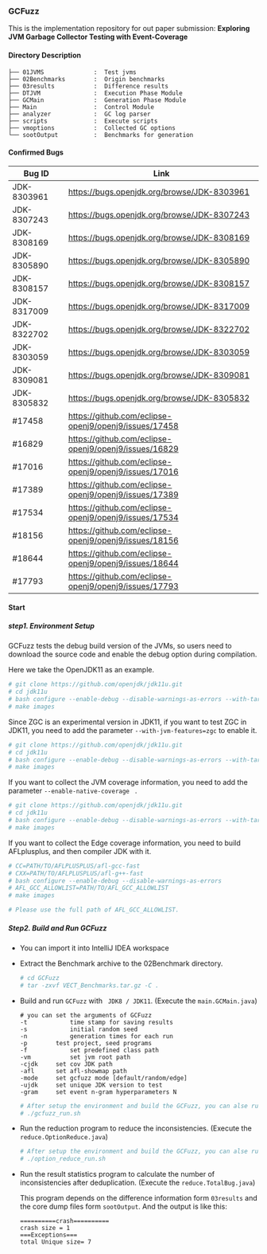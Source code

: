 ### GCFuzz

This is the implementation repository for out paper submission: **Exploring JVM Garbage Collector Testing with Event-Coverage**

#### Directory Description

```
├── 01JVMS				:  Test jvms
├── 02Benchmarks		:  Origin benchmarks
├── 03results			:  Difference results
├── DTJVM				:  Execution Phase Module
├── GCMain				:  Generation Phase Module
├── Main				:  Control Module
├── analyzer			:  GC log parser
├── scripts 			:  Execute scripts
├── vmoptions			:  Collected GC options
└── sootOutput			:  Benchmarks for generation
```

#### Confirmed Bugs

| Bug ID      | Link                                                  |
| ----------- | ----------------------------------------------------- |
| JDK-8303961 | https://bugs.openjdk.org/browse/JDK-8303961           |
| JDK-8307243 | https://bugs.openjdk.org/browse/JDK-8307243           |
| JDK-8308169 | https://bugs.openjdk.org/browse/JDK-8308169           |
| JDK-8305890 | https://bugs.openjdk.org/browse/JDK-8305890           |
| JDK-8308157 | https://bugs.openjdk.org/browse/JDK-8308157           |
| JDK-8317009 | https://bugs.openjdk.org/browse/JDK-8317009           |
| JDK-8322702 | https://bugs.openjdk.org/browse/JDK-8322702           |
| JDK-8303059 | https://bugs.openjdk.org/browse/JDK-8303059           |
| JDK-8309081 | https://bugs.openjdk.org/browse/JDK-8309081           |
| JDK-8305832 | https://bugs.openjdk.org/browse/JDK-8305832           |
| #17458      | https://github.com/eclipse-openj9/openj9/issues/17458 |
| #16829      | https://github.com/eclipse-openj9/openj9/issues/16829 |
| #17016      | https://github.com/eclipse-openj9/openj9/issues/17016 |
| #17389      | https://github.com/eclipse-openj9/openj9/issues/17389 |
| #17534      | https://github.com/eclipse-openj9/openj9/issues/17534 |
| #18156      | https://github.com/eclipse-openj9/openj9/issues/18156 |
| #18644      | https://github.com/eclipse-openj9/openj9/issues/18644 |
| #17793      | https://github.com/eclipse-openj9/openj9/issues/17793 |

#### Start

##### step1. Environment Setup

GCFuzz tests the debug build version of the JVMs, so users need to download the source code and enable the debug option during compilation.

Here we take the OpenJDK11 as an example.

```bash
# git clone https://github.com/openjdk/jdk11u.git
# cd jdk11u
# bash configure --enable-debug --disable-warnings-as-errors --with-target-bits=64
# make images
```

Since ZGC is an experimental version in JDK11, if you want to test ZGC in JDK11, you need to add the parameter `--with-jvm-features=zgc` to enable it.

```bash
# git clone https://github.com/openjdk/jdk11u.git
# cd jdk11u
# bash configure --enable-debug --disable-warnings-as-errors --with-target-bits=64 --with-jvm-features=zgc
# make images
```

If you want to collect the JVM coverage information, you need to add the parameter `--enable-native-coverage ` .

```bash
# git clone https://github.com/openjdk/jdk11u.git
# cd jdk11u
# bash configure --enable-debug --disable-warnings-as-errors --with-target-bits=64 --with-jvm-features=zgc --enable-native-coverage
# make images
```

If you want to collect the Edge coverage information, you need to build AFLplusplus, and then compiler JDK with it.

```bash
# CC=PATH/TO/AFLPLUSPLUS/afl-gcc-fast
# CXX=PATH/TO/AFLPLUSPLUS/afl-g++-fast 
# bash configure --enable-debug --disable-warnings-as-errors
# AFL_GCC_ALLOWLIST=PATH/TO/AFL_GCC_ALLOWLIST 
# make images

# Please use the full path of AFL_GCC_ALLOWLIST.
```

##### Step2. Build and Run GCFuzz

* You can import it into IntelliJ IDEA workspace

* Extract the Benchmark archive to the 02Benchmark directory.

  ```bash
  # cd GCFuzz
  # tar -zxvf VECT_Benchmarks.tar.gz -C .
  ```

* Build and run `GCFuzz` with ` JDK8 / JDK11`. (Execute the `main.GCMain.java`)

  ```
  # you can set the arguments of GCFuzz
  -t			time stamp for saving results
  -s 			initial random seed
  -n 			generation times for each run
  -p  		test project, seed programs
  -f			set predefined class path
  -vm			set jvm root path
  -cjdk		set cov JDK path
  -afl		set afl-showmap path
  -mode		set gcfuzz mode [default/random/edge]
  -ujdk		set unique JDK version to test
  -gram		set event n-gram hyperparameters N
  ```

  ```bash
  # After setup the environment and build the GCFuzz, you can alse run it using scripts.
  # ./gcfuzz_run.sh
  ```

* Run the reduction program to reduce the inconsistencies. (Execute the `reduce.OptionReduce.java`)

  ```bash
  # After setup the environment and build the GCFuzz, you can alse run it using scripts.
  # ./option_reduce_run.sh
  ```

* Run the result statistics program to calculate the number of inconsistencies after deduplication. (Execute the `reduce.TotalBug.java`)

  This program depends on the difference information form `03results` and the core dump files form `sootOutput`. And the output is like this:

  ```
  ==========crash==========
  crash size = 1
  ===Exceptions===
  total Unique size= 7
  ```

  